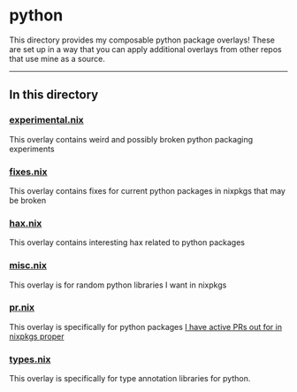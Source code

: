 # python

This directory provides my composable python package overlays! These are set up in a way that you can apply additional overlays from other repos that use mine as a source.

---

## In this directory

### [experimental.nix](./experimental.nix)

This overlay contains weird and possibly broken python packaging experiments

### [fixes.nix](./fixes.nix)

This overlay contains fixes for current python packages in nixpkgs that may be broken

### [hax.nix](./hax.nix)

This overlay contains interesting hax related to python packages

### [misc.nix](./misc.nix)

This overlay is for random python libraries I want in nixpkgs

### [pr.nix](./pr.nix)

This overlay is specifically for python packages [I have active PRs out for in nixpkgs proper](https://github.com/NixOS/nixpkgs/pulls?q=is%3Apr+is%3Aopen+sort%3Aupdated-desc+author%3Ajpetrucciani)

### [types.nix](./types.nix)

This overlay is specifically for type annotation libraries for python.
